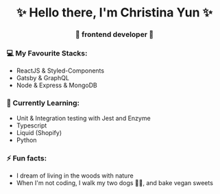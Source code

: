 <h1 align='center'> ✨ Hello there, I'm Christina Yun ✨ </h1>
<h3 align="center">🚀 frontend developer 🚀</h3>

### 💻	My Favourite Stacks:
- ReactJS & Styled-Components
- Gatsby & GraphQL
- Node & Express & MongoDB

### 🌱 Currently Learning:
- Unit & Integration testing with Jest and Enzyme
- Typescript
- Liquid (Shopify)
- Python

### ⚡ Fun facts:
- I dream of living in the woods with nature
- When I'm not coding, I walk my two dogs 🐺🦊, and bake vegan sweets

